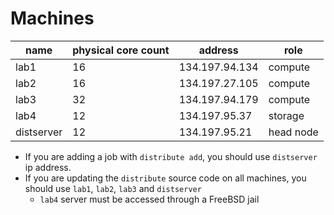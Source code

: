 # Machines

| name       | physical core count | address        | role      |
|------------|---------------------|----------------|-----------|
| lab1       | 16                  | 134.197.94.134 | compute   |
| lab2       | 16                  | 134.197.27.105 | compute   |
| lab3       | 32                  | 134.197.94.179 | compute   |
| lab4       | 12                  | 134.197.95.37  | storage   |
| distserver | 12                  | 134.197.95.21  | head node |

* If you are adding a job with `distribute add`, you should use `distserver` ip address.
* If you are updating the `distribute` source code on all machines, you should use `lab1`, `lab2`, `lab3` and `distserver`
	* `lab4` server must be accessed through a FreeBSD jail
